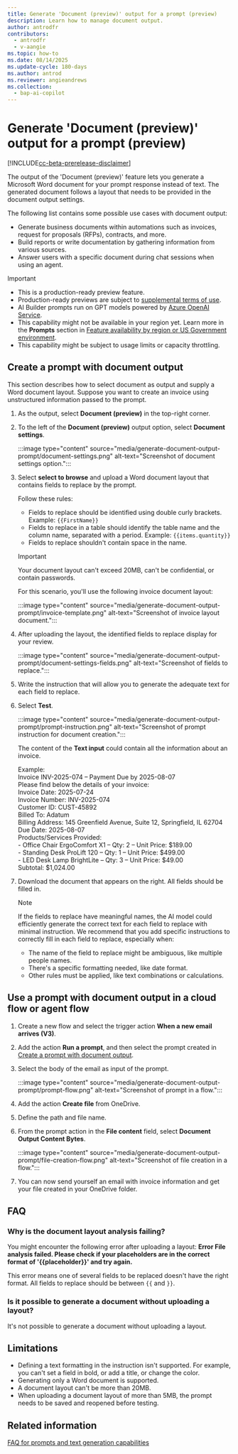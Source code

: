 ```yaml
---
title: Generate 'Document (preview)' output for a prompt (preview)
description: Learn how to manage document output.
author: antrodfr
contributors:
  - antrodfr
  - v-aangie
ms.topic: how-to
ms.date: 08/14/2025
ms.update-cycle: 180-days
ms.author: antrod
ms.reviewer: angieandrews
ms.collection: 
  - bap-ai-copilot
---
```


# Generate 'Document (preview)' output for a prompt (preview)
[!INCLUDE[cc-beta-prerelease-disclaimer](./includes/cc-beta-prerelease-disclaimer.md)]

The output of the 'Document (preview)' feature lets you generate a Microsoft Word document for your prompt response instead of text. The generated document follows a layout that needs to be provided in the document output settings.

The following list contains some possible use cases with document output:

- Generate business documents within automations such as invoices, request for proposals (RFPs), contracts, and more.
- Build reports or write documentation by gathering information from various sources.
- Answer users with a specific document during chat sessions when using an agent.

> [!IMPORTANT]
>- This is a production-ready preview feature.
>- Production-ready previews are subject to [supplemental terms of use](https://go.microsoft.com/fwlink/?linkid=2189520).
>- AI Builder prompts run on GPT models powered by [Azure OpenAI Service](/azure/ai-services/openai/whats-new).
>- This capability might not be available in your region yet. Learn more in the **Prompts** section in [Feature availability by region or US Government environment](availability-region.md#prompts).
>- This capability might be subject to usage limits or capacity throttling.

## Create a prompt with document output

This section describes how to select document as output and supply a Word document layout. Suppose you want to create an invoice using unstructured information passed to the prompt.

1. As the output, select **Document (preview)** in the top-right corner.
1. To the left of the **Document (preview)** output option, select **Document settings**.

    :::image type="content" source="media/generate-document-output-prompt/document-settings.png" alt-text="Screenshot of document settings option.":::

1. Select **select to browse** and upload a Word document layout that contains fields to replace by the prompt.

    Follow these rules:
    - Fields to replace should be identified using double curly brackets. Example: `{{FirstName}}`
    - Fields to replace in a table should identify the table name and the column name, separated with a period. Example: `{{items.quantity}}`
    - Fields to replace shouldn't contain space in the name.
  
    > [!IMPORTANT]
    > Your document layout can't exceed 20MB, can't be confidential, or contain passwords.

    For this scenario, you'll use the following invoice document layout:

    :::image type="content" source="media/generate-document-output-prompt/invoice-template.png" alt-text="Screenshot of invoice layout document.":::

1. After uploading the layout, the identified fields to replace display for your review.

    :::image type="content" source="media/generate-document-output-prompt/document-settings-fields.png" alt-text="Screenshot of fields to replace.":::

1. Write the instruction that will allow you to generate the adequate text for each field to replace.
1. Select **Test**.

    :::image type="content" source="media/generate-document-output-prompt/prompt-instruction.png" alt-text="Screenshot of prompt instruction for document creation.":::

    The content of the **Text input** could contain all the information about an invoice.

    Example:  
         Invoice INV-2025-074 – Payment Due by 2025-08-07  
         Please find below the details of your invoice:  
         Invoice Date: 2025-07-24  
         Invoice Number: INV-2025-074  
         Customer ID: CUST-45892  
         Billed To: Adatum  
         Billing Address: 145 Greenfield Avenue, Suite 12, Springfield, IL 62704  
         Due Date: 2025-08-07  
         Products/Services Provided:  
         - Office Chair ErgoComfort X1 – Qty: 2 – Unit Price: $189.00  
         - Standing Desk ProLift 120 – Qty: 1 – Unit Price: $499.00  
         - LED Desk Lamp BrightLite – Qty: 3 – Unit Price: $49.00  
         Subtotal: $1,024.00

1. Download the document that appears on the right. All fields should be filled in.

    > [!NOTE]
    > If the fields to replace have meaningful names, the AI model could efficiently generate the correct text for each field to replace with minimal instruction. We recommend that you add specific instructions to correctly fill in each field to replace, especially when:
    > - The name of the field to replace might be ambiguous, like multiple people names.
    > - There's a specific formatting needed, like date format.
    > - Other rules must be applied, like text combinations or calculations.

## Use a prompt with document output in a cloud flow or agent flow

1. Create a new flow and select the trigger action **When a new email arrives (V3)**.
1. Add the action **Run a prompt**, and then select the prompt created in [Create a prompt with document output](#create-a-prompt-with-document-output).
1. Select the body of the email as input of the prompt.

   :::image type="content" source="media/generate-document-output-prompt/prompt-flow.png" alt-text="Screenshot of prompt in a flow.":::

1. Add the action **Create file** from OneDrive.
1. Define the path and file name.
1. From the prompt action in the **File content** field, select **Document Output Content Bytes**.

   :::image type="content" source="media/generate-document-output-prompt/file-creation-flow.png" alt-text="Screenshot of file creation in a flow.":::

1. You can now send yourself an email with invoice information and get your file created in your OneDrive folder.

## FAQ

### Why is the document layout analysis failing?

You might encounter the following error after uploading a layout: **Error File analysis failed. Please check if your placeholders are in the correct format of '{{placeholder}}' and try again.**

This error means one of several fields to be replaced doesn't have the right format. All fields to replace should be between `{{` and `}}`.

### Is it possible to generate a document without uploading a layout?

It's not possible to generate a document without uploading a layout.

## Limitations

- Defining a text formatting in the instruction isn't supported. For example, you can't set a field in bold, or add a title, or change the color.
- Generating only a Word document is supported.
- A document layout can't be more than 20MB.
- When uploading a document layout of more than 5MB, the prompt needs to be saved and reopened before testing.

## Related information

[FAQ for prompts and text generation capabilities](faqs-text-generation.md)
